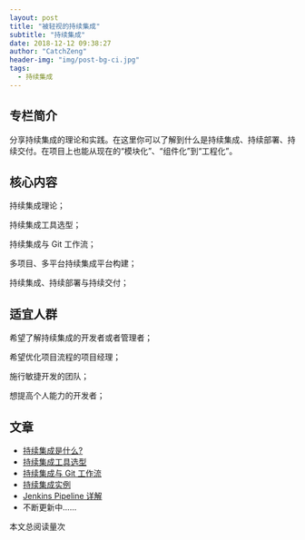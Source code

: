 ```yaml
---
layout: post
title: "被轻视的持续集成"
subtitle: "持续集成"
date: 2018-12-12 09:38:27
author: "CatchZeng"
header-img: "img/post-bg-ci.jpg"
tags:
  - 持续集成
---
```


<span id="busuanzi_container_page_pv"></span>

## 专栏简介

分享持续集成的理论和实践。在这里你可以了解到什么是持续集成、持续部署、持续交付。在项目上也能从现在的“模块化”、“组件化”到“工程化”。

## 核心内容

持续集成理论；

持续集成工具选型；

持续集成与 Git 工作流；

多项目、多平台持续集成平台构建；

持续集成、持续部署与持续交付；

## 适宜人群

希望了解持续集成的开发者或者管理者；

希望优化项目流程的项目经理；

施行敏捷开发的团队；

想提高个人能力的开发者；

## 文章

- [持续集成是什么?](https://xiaozhuanlan.com/topic/9681357042)
- [持续集成工具选型](https://xiaozhuanlan.com/topic/4207318659)
- [持续集成与 Git 工作流](https://xiaozhuanlan.com/topic/9423856710)
- [持续集成实例](https://xiaozhuanlan.com/topic/4578603192)
- [Jenkins Pipeline 详解](https://xiaozhuanlan.com/topic/9175236084)
- 不断更新中......

<span id="busuanzi_container_page_pv">
本文总阅读量<span id="busuanzi_value_page_pv"></span>次
</span>

